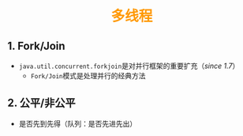 # <div style="text-align:center;color:#FF9900">多线程</div>

## 1. Fork/Join

* `java.util.concurrent.forkjoin`是对并行框架的重要扩充（*since 1.7*）
  * `Fork/Join`模式是处理并行的经典方法

## 2. 公平/非公平

* 是否先到先得（队列：是否先进先出）